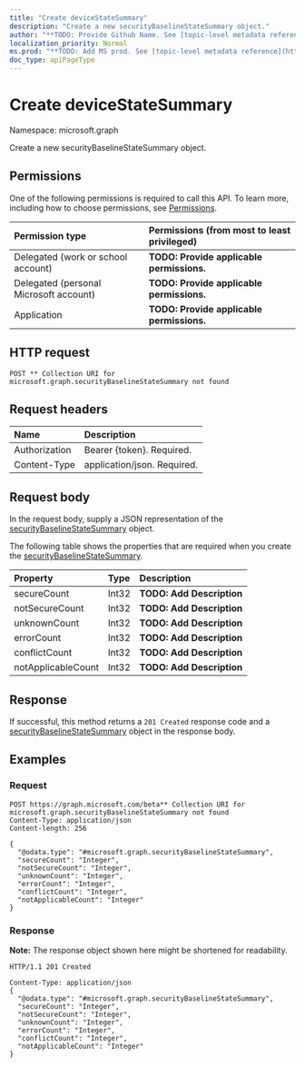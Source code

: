 ```yaml
---
title: "Create deviceStateSummary"
description: "Create a new securityBaselineStateSummary object."
author: "**TODO: Provide Github Name. See [topic-level metadata reference](https://msgo.azurewebsites.net/add/document/guidelines/metadata.html#topic-level-metadata)**"
localization_priority: Normal
ms.prod: "**TODO: Add MS prod. See [topic-level metadata reference](https://msgo.azurewebsites.net/add/document/guidelines/metadata.html#topic-level-metadata)**"
doc_type: apiPageType
---
```


# Create deviceStateSummary
Namespace: microsoft.graph

Create a new securityBaselineStateSummary object.

## Permissions
One of the following permissions is required to call this API. To learn more, including how to choose permissions, see [Permissions](/graph/permissions-reference).

|Permission type|Permissions (from most to least privileged)|
|:---|:---|
|Delegated (work or school account)|**TODO: Provide applicable permissions.**|
|Delegated (personal Microsoft account)|**TODO: Provide applicable permissions.**|
|Application|**TODO: Provide applicable permissions.**|

## HTTP request

<!-- {
  "blockType": "ignored"
}
-->
``` http
POST ** Collection URI for microsoft.graph.securityBaselineStateSummary not found
```

## Request headers
|Name|Description|
|:---|:---|
|Authorization|Bearer {token}. Required.|
|Content-Type|application/json. Required.|

## Request body
In the request body, supply a JSON representation of the [securityBaselineStateSummary](../resources/intune-securitybaselinestatesummary.md) object.

The following table shows the properties that are required when you create the [securityBaselineStateSummary](../resources/intune-securitybaselinestatesummary.md).

|Property|Type|Description|
|:---|:---|:---|
|secureCount|Int32|**TODO: Add Description**|
|notSecureCount|Int32|**TODO: Add Description**|
|unknownCount|Int32|**TODO: Add Description**|
|errorCount|Int32|**TODO: Add Description**|
|conflictCount|Int32|**TODO: Add Description**|
|notApplicableCount|Int32|**TODO: Add Description**|



## Response

If successful, this method returns a `201 Created` response code and a [securityBaselineStateSummary](../resources/intune-securitybaselinestatesummary.md) object in the response body.

## Examples

### Request
<!-- {
  "blockType": "request",
  "name": "create_securitybaselinestatesummary_from_"
}
-->
``` http
POST https://graph.microsoft.com/beta** Collection URI for microsoft.graph.securityBaselineStateSummary not found
Content-Type: application/json
Content-length: 256

{
  "@odata.type": "#microsoft.graph.securityBaselineStateSummary",
  "secureCount": "Integer",
  "notSecureCount": "Integer",
  "unknownCount": "Integer",
  "errorCount": "Integer",
  "conflictCount": "Integer",
  "notApplicableCount": "Integer"
}
```


### Response
**Note:** The response object shown here might be shortened for readability.
<!-- {
  "blockType": "response",
  "truncated": true,
  "@odata.type": "microsoft.graph.securityBaselineStateSummary"
}
-->
``` http
HTTP/1.1 201 Created

Content-Type: application/json
{
  "@odata.type": "#microsoft.graph.securityBaselineStateSummary",
  "secureCount": "Integer",
  "notSecureCount": "Integer",
  "unknownCount": "Integer",
  "errorCount": "Integer",
  "conflictCount": "Integer",
  "notApplicableCount": "Integer"
}
```

